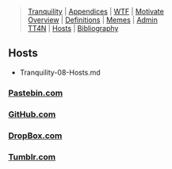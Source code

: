 [  this is a comment. ]::

<link href="styles.css" rel="stylesheet"></link>

> [Tranquility](../Tranquility.md)  | [Appendices](./Tranquility-00-Appendices.md)  | [WTF](./Tranquility-01-WTF.md)  | [Motivate](./Tranquility-02-Motivate.md)  
> [Overview](./Tranquility-03-Overview.md)  | [Definitions](./Tranquility-04-Definitions.md)  | [Memes](./Tranquility-05-Memes.md)  | [Admin](./Tranquility-06-Admin.md)  
> [TT4N](./Tranquility-07-TT4N.md) | [Hosts](./Tranquility-08-Hosts.md) | [Bibliography](./Tranquility-99-Bibliography.md)
  
## Hosts

- Tranquility-08-Hosts.md

### [Pastebin.com](../Links/Pastebin.md)

### [GitHub.com](../Links/GitHub.md)

### [DropBox.com](../Links/DropBox.md)

### [Tumblr.com](../Links/Tumblr.md)

